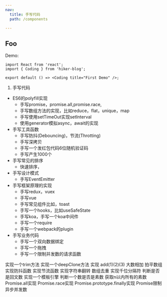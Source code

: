 ```yaml
---
nav:
  title: 手写代码
  path: /components

---
```


## Foo

Demo:

```tsx
import React from 'react';
import { Coding } from 'hiker-blog';

export default () => <Coding title="First Demo" />;
```

1. 手写代码

- ES6的polyfill实现
  - 手写promise，promise.all,promise.race,
  - 手写数组方法的实现，比如reduce，flat，unique，map
  - 手写使用setTimeOut实现setInterval
  - 使用generator模拟async，await的实现
- 手写工具函数
  - 手写防抖(Debouncing)，节流(Throtting)
  - 手写深拷贝
  - 手写一个发红包代码6位随机验证码
  - 手写产生1000个
- 手写常见的排序
  - 快速排序，
- 手写设计模式
  - 手写EventEmitter
- 手写框架原理的实现
  - 手写redux，vuex
  - 手写vue
  - 手写常见组件比如，toast
  - 手写一个hooks，比如useSafeState
  - 手写koa，手写一个koa中间件
  - 手写一个require
  - 手写一个webpack的plugin
- 手写业务代码
  - 手写一个双向数据绑定
  - 手写一个拖拽
  - 手写一个限制并发数的请求函数


实现一个trim方法
实现一个deepClone方法
实现 add(1)(2)(3)
大数相加
拍平数组
实现防抖函数
实现节流函数
实现字符串翻转
数组去重
实现千位分隔符
判断是否是回文数
实现一个模板引擎
判断一个数是否是素数
获取n以内所有的素数
Promise.all实现
Promise.race实现
Promise.prototype.finally实现
Promise限制异步并发数